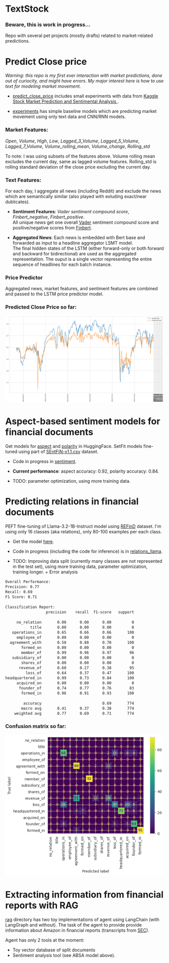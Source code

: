 # TextStock

### Beware, this is work in progress...

Repo with several pet projects (mostly drafts) related to market-related predictions.


# Predict Close price 

*Warning*: *this repo is my first ever interaction with market predictions, done out of curiocity, and might have errors. My major interest here is how to use text for modeling market movement.* 

+ [predict_close_price](./predict_close_price) includes small experiments with data from [Kaggle Stock Market Prediction and Sentimental Analysis
](https://www.kaggle.com/competitions/stock-market-prediction-and-sentimental-analysis/overview). 

+ [experiments](./experiments) has simple baseline models which are predicting market movement using only text data and CNN/RNN models.  

### Market Features:

*Open*, *Volume*, *High*, *Low*, *Lagged_3_Volume*, *Lagged_5_Volume*, *Lagged_7_Volume*, *Volume_rolling_mean*, *Volume_change*, *Rolling_std* 

To note: I was using subsets of the features above. 
Volume rolling mean excludes the current day, same as lagged volume features. Rolling_std is rolling standard deviation of the close price excluding the current day.

### Text Features: 

For each day, I aggregate all news (including Reddit) and exclude the news which are semantically similar (also played with exluding exact/near dublicates). 

+ **Sentiment Features**: *Vader sentiment compound score*, *Finbert_negative*, *Finbert_positive*.\
All unique news get one overall [Vader](https://www.nltk.org/api/nltk.sentiment.vader.html) sentiment compound score and positive/negative scores from [Finbert](https://huggingface.co/ProsusAI/finbert).

 
+ **Aggregated News**: Each news is embedded with Bert base and forwarded as input to a headline aggregator LSMT model.  
The final hidden states of the LSTM (either forward-only or both forward and backward for bidirectional) are used as the aggregated representation.
The ouput is a single vector representing the entire sequence of headlines for each batch instance.

### Price Predictor 

Aggregated news, market features, and sentiment features are combined and passed to the LSTM price predictor model. 

### Predicted Close Price so far:

![close_price](./plots/output1.png)


# Aspect-based sentiment models for financial documents
    
Get models for [aspect](https://huggingface.co/Askinkaty/setfit-finance-aspect) and [polarity](https://huggingface.co/Askinkaty/setfit-finance-polarity) in HuggingFace.
SetFit models fine-tuned using part of [SEntFiN-v1.1.csv](https://www.kaggle.com/datasets/ankurzing/aspect-based-sentiment-analysis-for-financial-news) dataset. 

+ Code in progress in [sentiment](./sentiment).

+ **Current performance**: aspect accuracy: 0.92, polarity accuracy: 0.84. 

+ TODO: parameter optimization, using more training data.


# Predicting relations in financial documents

PEFT fine-tuning of Llama-3.2-1B-Instruct model using [REFinD](https://refind-re.github.io/) dataset.  I'm using only 16
classes (aka relations), only 80-100 examples per each class. 

+ Get the model [here](https://huggingface.co/Askinkaty/llama-finance-relations).

+ Code in progress (including the code for inference) is in [relations_llama](./relations_llama).

+ TODO: Improving data split (currently many classes are not represented in the test set), using more training data, parameter optimization, training longer. + Error analysis
```
Overall Performance:
Precision: 0.77
Recall: 0.69
F1 Score: 0.71

Classification Report:
                  precision    recall  f1-score   support

     no_relation       0.00      0.00      0.00         0
           title       0.00      0.00      0.00         0
   operations_in       0.65      0.66      0.66       100
     employee_of       0.00      0.00      0.00         0
  agreement_with       0.58      0.88      0.70       100
       formed_on       0.00      0.00      0.00         0
       member_of       0.99      0.96      0.97        96
   subsidiary_of       0.00      0.00      0.00         0
       shares_of       0.00      0.00      0.00         0
      revenue_of       0.60      0.27      0.38        95
         loss_of       0.64      0.37      0.47       100
headquartered_in       0.99      0.73      0.84       100
     acquired_on       0.00      0.00      0.00         0
      founder_of       0.74      0.77      0.76        83
       formed_in       0.96      0.91      0.93       100

        accuracy                           0.69       774
       macro avg       0.41      0.37      0.38       774
    weighted avg       0.77      0.69      0.71       774

```
### Confusion matrix so far:

![](./plots/confusion_llm.png)

# Extracting information from financial reports with RAG

[rag](./rag) directory has two toy implementations of agent using LangChain (with LangGraph and without). 
The task of the agent to provide provide information about Amazon in financial reports (transcripts from [SEC](https://www.sec.gov/)).

Agent has only 2 tools at the moment:
+ Toy vector database of split documents
+ Sentiment analysis tool (see ABSA model above).